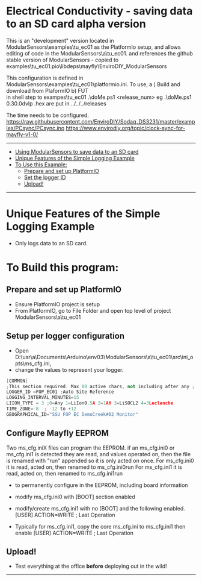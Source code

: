 [//]: # ( @page alpha_EC_logging EC Logging)
# Electrical Conductivity - saving data to an SD card  alpha version

This is an "development" version located in ModularSensors\examples\tu_ec01 as the PlatformIo setup, 
and allows editing of code in the ModularSensors\a\tu_ec01.
and references the github stable version of ModularSensors - copied to 
examples\tu_ec01\.pio\libdeps\mayfly\EnviroDIY_ModularSensors

This  configuration is defined in ModularSensors\examples\tu_ec01\platformio.ini.
To use,
a ) Build and download from PlaformIO
b) FUT   
in shell step to exampes\tu_ec01
.\doMe.ps1  <release_num>   eg .\doMe.ps1 0.30.0dvlp  .hex are put in ../../../releases

The time needs to be configured.
https://raw.githubusercontent.com/EnviroDIY/Sodaq_DS3231/master/examples/PCsync/PCsync.ino
https://www.envirodiy.org/topic/clock-sync-for-mayfly-v1-0/
_______

[//]: # ( @tableofcontents )

[//]: # ( Start GitHub Only )
- [Using ModularSensors to save data to an SD card](#using-modularsensors-to-save-data-to-an-sd-card)
- [Unique Features of the Simple Logging Example](#unique-features-of-the-simple-logging-example)
- [To Use this Example:](#to-use-this-example)
  - [Prepare and set up PlatformIO](#prepare-and-set-up-platformio)
  - [Set the logger ID](#set-the-logger-id)
  - [Upload!](#upload)

[//]: # ( End GitHub Only )

_______

[//]: # ( @section example_simple_logging_unique Unique Features of the Simple Logging Example )
# Unique Features of the Simple Logging Example
- Only logs data to an SD card.

[//]: # ( @section example_simple_logging_using To Use this Example: )
# To Build this program:

[//]: # ( @subsection example_simple_logging_pio Prepare and set up PlatformIO )
## Prepare and set up PlatformIO
- Ensure PlatformIO project is setup
- From PlatformIO, go to File Folder and open top level of project ModularSensors\a\tu_ec01


[//]: # ( @subsection example_simple_logging_logger_id Set the logger ID )
## Setup per logger configuration
- Open D:\usr\a\Documents\Arduino\env03\ModularSensors\a\tu_ec01\src\ini_opts\ms_cfg.ini, 
- change the values to represent your logger.

```cpp
[COMMON]
;This section required. Max 80 active chars, not including after any ;
LOGGER_ID =FOP_EC01 ;Auto Site Reference
LOGGING_INTERVAL_MINUTES=15
LIION_TYPE = 3 ;0=Any 1=LiIon0.5A 2=1AH 3=LiSOCL2 4=3Leclanche
TIME_ZONE=-8  ; -12 to +12
GEOGRAPHICAL_ID="SSU FOP EC DemoCreek#02 Monitor" 
```

## Configure Mayfly EEPROM
Two ms_cfg.iniX files can program the EEPROM.
if an ms_cfg.ini0 or ms_cfg.ini1 is detected they are read, and values operated on,
then the file is renamed with "run" appended so it is only acted on once.
For ms_cfg.ini0 it is read, acted on, then renamed to ms_cfg.ini0run
For ms_cfg.ini1 it is read, acted on, then renamed to ms_cfg.ini1run
 
- to permanently configure in the EEPROM, including board information
- modify ms_cfg.ini0 with [BOOT] section enabled
- modify/create ms_cfg.ini1 with no [BOOT] and the following enabled.
  [USER]
  ACTION=WRITE ; Last Operation

- Typically for ms_cfg.ini1, 
  copy the core ms_cfg.ini to ms_cfg.ini1
  then enable 
  [USER]
  ACTION=WRITE ; Last Operation


## Upload!
- Test everything at the office **before** deploying out in the wild!

_______


[//]: # ( @section example_simple_logging_pio_config PlatformIO Configuration )

[//]: # ( @include{lineno} simple_logging/platformio.ini )

[//]: # ( @section example_simple_logging_code The Complete Code )

